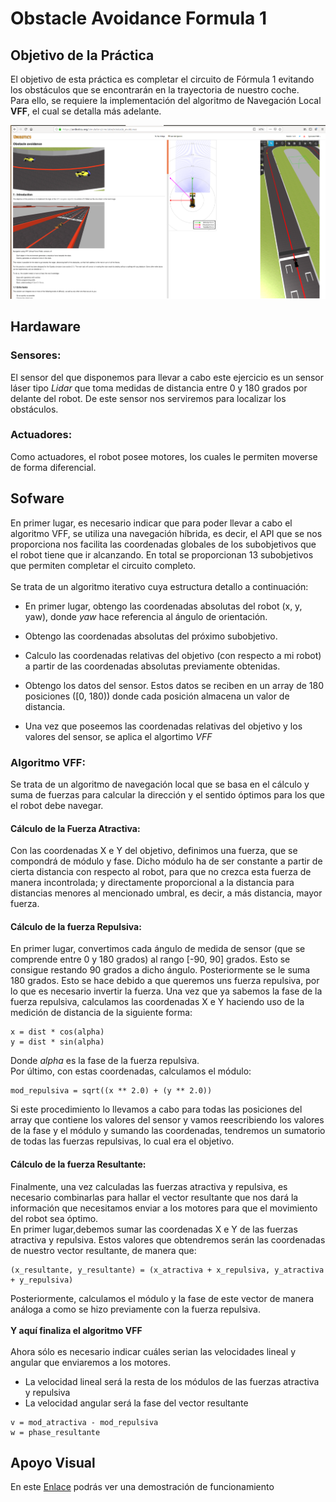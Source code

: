 # Obstacle Avoidance Formula 1

## Objetivo de la Práctica

El objetivo de esta práctica es completar el circuito de Fórmula 1 evitando los obstáculos
que se encontrarán en la trayectoria de nuestro coche.<br>
Para ello, se requiere la implementación del algoritmo de Navegación Local **VFF**, el cual
se detalla más adelante.

![Imagen](https://github.com/TheRoboticsClub/2018-colab-FernandoGonzalez/blob/master/docs/obstacle_avoidance.png)

## Hardaware

### Sensores:

El sensor del que disponemos para llevar a cabo este ejercicio es un sensor láser tipo *Lidar*
que toma medidas de distancia entre 0 y 180 grados por delante del robot. De este sensor nos serviremos
para localizar los obstáculos.

### Actuadores:
Como actuadores, el robot posee motores, los cuales le permiten moverse de forma diferencial.

## Sofware

En primer lugar, es necesario indicar que para poder llevar a cabo el algoritmo VFF, se utiliza una navegación híbrida, es decir, el API que se nos proporciona nos facilita las coordenadas globales de los subobjetivos que el robot tiene que ir alcanzando. En total se proporcionan 13 subobjetivos que permiten completar el circuito completo.<br><br>
Se trata de un algoritmo iterativo cuya estructura detallo a continuación:

* En primer lugar, obtengo las coordenadas absolutas del robot (x, y, yaw), donde *yaw* hace referencia al ángulo de orientación.

* Obtengo las coordenadas absolutas del próximo subobjetivo.

* Calculo las coordenadas relativas del objetivo (con respecto a mi robot) a partir de las coordenadas absolutas previamente obtenidas.

* Obtengo los datos del sensor. Estos datos se reciben en un array de 180 posiciones ([0, 180)) donde cada posición almacena un valor de distancia.

* Una vez que poseemos las coordenadas relativas del objetivo y los valores del sensor, se aplica el algortimo *VFF*

### Algoritmo VFF:

Se trata de un algoritmo de navegación local que se basa en el cálculo y suma de fuerzas para calcular la dirección y el sentido óptimos para los que el robot debe navegar.

#### Cálculo de la Fuerza Atractiva:

Con las coordenadas X e Y del objetivo, definimos una fuerza, que se compondrá de módulo y fase. Dicho módulo ha de ser constante a partir de cierta distancia con respecto al robot, para que no crezca esta fuerza de manera incontrolada; y directamente proporcional a la distancia para distancias menores al mencionado umbral, es decir, a más distancia, mayor fuerza.

#### Cálculo de la fuerza Repulsiva:

En primer lugar, convertimos cada ángulo de medida de sensor (que se comprende entre 0 y 180 grados) al rango [-90, 90] grados. Esto se consigue restando 90 grados a dicho ángulo. Posteriormente se le suma 180 grados. Esto se hace debido a que queremos uns fuerza repulsiva, por lo que es necesario invertir la fuerza. Una vez que ya sabemos la fase de la fuerza repulsiva, calculamos las coordenadas X e Y haciendo uso de la medición de distancia de la siguiente forma:
```
x = dist * cos(alpha)
y = dist * sin(alpha)
```
Donde *alpha* es la fase de la fuerza repulsiva.<br>
Por último, con estas coordenadas, calculamos el módulo:
```
mod_repulsiva = sqrt((x ** 2.0) + (y ** 2.0))
```
Si este procedimiento lo llevamos a cabo para todas las posiciones del array que contiene los valores del sensor y vamos reescribiendo los valores de la fase y el módulo y sumando las coordenadas, tendremos un sumatorio de todas las fuerzas repulsivas, lo cual era el objetivo.

#### Cálculo de la fuerza Resultante:

Finalmente, una vez calculadas las fuerzas atractiva y repulsiva, es necesario combinarlas para hallar el vector resultante que nos dará la información que necesitamos enviar a los motores para que el movimiento del robot sea óptimo.<br>
En primer lugar,debemos sumar las coordenadas X e Y de las fuerzas atractiva y repulsiva. Estos valores que obtendremos serán las coordenadas de nuestro vector resultante, de manera que:
```
(x_resultante, y_resultante) = (x_atractiva + x_repulsiva, y_atractiva + y_repulsiva)
```
Posteriormente, calculamos el módulo y la fase de este vector de manera análoga a como se hizo previamente con la fuerza repulsiva.<br><br>
**Y aquí finaliza el algoritmo VFF**<br><br>
Ahora sólo es necesario indicar cuáles serian las velocidades lineal y angular que enviaremos a los motores.<br>
* La velocidad lineal será la resta de los módulos de las fuerzas atractiva y repulsiva
* La velocidad angular será la fase del vector resultante

```
v = mod_atractiva - mod_repulsiva
w = phase_resultante
```

## Apoyo Visual

En este [Enlace](https://www.youtube.com/watch?v=5e_4mkwI8yQ&t=2s) podrás ver una demostración de funcionamiento
